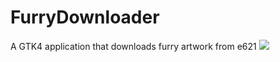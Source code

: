 # FurryDownloader
A GTK4 application that downloads furry artwork from e621
![](https://example.com/assets/img/furrydownloader-screenshots.png)
